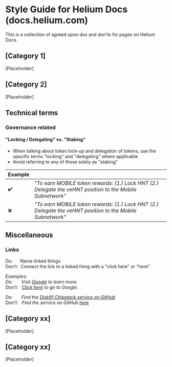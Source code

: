 # Style Guide for Helium Docs (docs.helium.com)
This is a collection of agreed upon dos and don'ts for pages on Helium Docs.  

## [Category 1]
[Placeholder]
## [Category 2]
[Placeholder]
## Technical terms
### Governance related
#### "Locking / Delegating" vs. "Staking"
+ When talking about token lock-up and delegation of tokens, use the specific terms "locking" and "delegating" where applicable  
+ Avoid referring to any of those solely as "staking"
  
|Example| |  
|-----|-----|
|✔️|  *"To earn MOBILE token rewards: (1.) Lock HNT (2.) Delegate the veHNT position to the Mobile Subnetwork"*  
|❌|  *"To earn MOBILE token rewards: (1.) Lock HNT (2.) Delegate the veHNT position to the Mobile Subnetwork"*|  

## Miscellaneous
### Links
Do: &nbsp;&nbsp;&nbsp;&nbsp;&nbsp;Name linked things  
Don't: &nbsp;Connect the link to a linked thing with a "click here" or "here".  
  
*Examples:*  
*Do: &nbsp;&nbsp;&nbsp;&nbsp;&nbsp; Visit [Google](www.google.com) to learn more.*  
*Don't: &nbsp; [Click here](www.google.com) to go to Google.*  
  
*Do: &nbsp;&nbsp;&nbsp;&nbsp;&nbsp; Find the [Disk91 Chipstack service on GitHub](https://github.com/disk91/helium-chirpstack-community)*  
*Don't: &nbsp; Find the service on GitHub [here](https://github.com/disk91/helium-chirpstack-community)*

## [Category xx]
[Placeholder]
## [Category xx]
[Placeholder]
